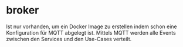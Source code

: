 # broker

Ist nur vorhanden, um ein Docker Image zu erstellen indem schon eine Konfiguration für MQTT abgelegt ist. Mittels MQTT werden alle Events zwischen den Services und den Use-Cases verteilt.
